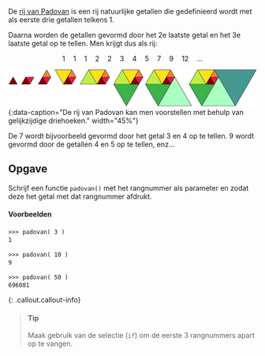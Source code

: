 De <a href="https://nl.wikipedia.org/wiki/Rij_van_Padovan" target="_blank">rij van Padovan</a> is een rij natuurlijke getallen die gedefinieerd wordt met als eerste drie getallen telkens 1.

Daarna worden de getallen gevormd door het 2e laatste getal en het 3e laatste getal op te tellen. Men krijgt dus als rij:

$$
1 \quad 1 \quad 1 \quad 2 \quad 2 \quad 3 \quad 4 \quad 5 \quad 7 \quad 9 \quad 12 \quad \ldots
$$

![Fibonacci](media/Padovan.png "Padovan"){:data-caption="De rij van Padovan kan men voorstellen met behulp van gelijkzijdige driehoeken." width="45%"}

De 7 wordt bijvoorbeeld gevormd door het getal 3 en 4 op te tellen. 9 wordt gevormd door de getallen 4 en 5 op te tellen, enz...

## Opgave
Schrijf een functie `padovan()` met het rangnummer als parameter en zodat deze het getal met dat rangnummer afdrukt.

#### Voorbeelden
```
>>> padovan( 3 )
1
```
```
>>> padovan( 10 )
9
```
```
>>> padovan( 50 )
696081
```

{: .callout.callout-info}
> #### Tip
> Maak gebruik van de selectie (`if`) om de eerste 3 rangnummers apart op te vangen.